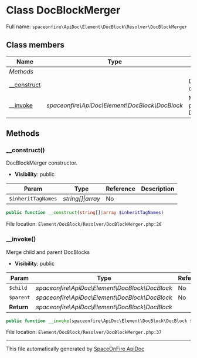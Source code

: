 # Class DocBlockMerger

Full name: `spaceonfire\ApiDoc\Element\DocBlock\Resolver\DocBlockMerger`

## Class members

| Name                                                                                    | Type                                           | Summary                          | Additional                   |
| --------------------------------------------------------------------------------------- | ---------------------------------------------- | -------------------------------- | ---------------------------- |
| _Methods_                                                                               |                                                |                                  |                              |
| [\_\_construct](#spaceonfire_apidoc_element_docblock_resolver_docblockmerger_construct) |                                                | DocBlockMerger constructor.      | [📢](# "Visibility: public") |
| [\_\_invoke](#spaceonfire_apidoc_element_docblock_resolver_docblockmerger_invoke)       | _spaceonfire\ApiDoc\Element\DocBlock\DocBlock_ | Merge child and parent DocBlocks | [📢](# "Visibility: public") |

## Methods

<a name="spaceonfire_apidoc_element_docblock_resolver_docblockmerger_construct"></a>

### \_\_construct()

DocBlockMerger constructor.

-   **Visibility**: public

| Param              | Type                  | Reference | Description |
| ------------------ | --------------------- | --------- | ----------- |
| `$inheritTagNames` | _string[]&#124;array_ | No        |             |

```php
public function __construct(string[]|array $inheritTagNames)
```

File location: `Element/DocBlock/Resolver/DocBlockMerger.php:26`

<a name="spaceonfire_apidoc_element_docblock_resolver_docblockmerger_invoke"></a>

### \_\_invoke()

Merge child and parent DocBlocks

-   **Visibility**: public

| Param      | Type                                           | Reference | Description |
| ---------- | ---------------------------------------------- | --------- | ----------- |
| `$child`   | _spaceonfire\ApiDoc\Element\DocBlock\DocBlock_ | No        |             |
| `$parent`  | _spaceonfire\ApiDoc\Element\DocBlock\DocBlock_ | No        |             |
| **Return** | _spaceonfire\ApiDoc\Element\DocBlock\DocBlock_ |           |             |

```php
public function __invoke(spaceonfire\ApiDoc\Element\DocBlock\DocBlock $child, spaceonfire\ApiDoc\Element\DocBlock\DocBlock $parent): spaceonfire\ApiDoc\Element\DocBlock\DocBlock
```

File location: `Element/DocBlock/Resolver/DocBlockMerger.php:37`

---

This file automatically generated by [SpaceOnFire ApiDoc](https://github.com/spaceonfire/apidoc)

